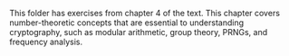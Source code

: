 This folder has exercises from chapter 4 of the text. This chapter covers number-theoretic
concepts that are essential to understanding cryptography, such as modular arithmetic, group
theory, PRNGs, and frequency analysis.
